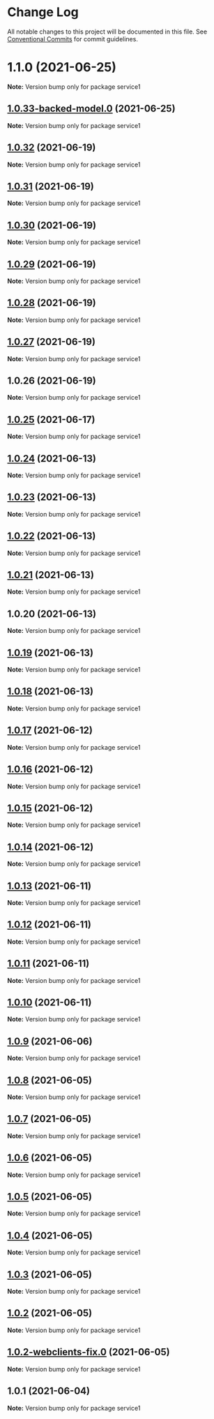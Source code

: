 # Change Log

All notable changes to this project will be documented in this file.
See [Conventional Commits](https://conventionalcommits.org) for commit guidelines.

# 1.1.0 (2021-06-25)

**Note:** Version bump only for package service1





## [1.0.33-backed-model.0](https://github.com/yurikrupnik/mussia8/compare/service1@1.0.32...service1@1.0.33-backed-model.0) (2021-06-25)

**Note:** Version bump only for package service1





## [1.0.32](https://github.com/yurikrupnik/mussia8/compare/service1@1.0.31...service1@1.0.32) (2021-06-19)

**Note:** Version bump only for package service1





## [1.0.31](https://github.com/yurikrupnik/mussia8/compare/service1@1.0.30...service1@1.0.31) (2021-06-19)

**Note:** Version bump only for package service1





## [1.0.30](https://github.com/yurikrupnik/mussia8/compare/service1@1.0.29...service1@1.0.30) (2021-06-19)

**Note:** Version bump only for package service1





## [1.0.29](https://github.com/yurikrupnik/mussia8/compare/service1@1.0.28...service1@1.0.29) (2021-06-19)

**Note:** Version bump only for package service1





## [1.0.28](https://github.com/yurikrupnik/mussia8/compare/service1@1.0.27...service1@1.0.28) (2021-06-19)

**Note:** Version bump only for package service1





## [1.0.27](https://github.com/yurikrupnik/mussia8/compare/service1@1.0.26...service1@1.0.27) (2021-06-19)

**Note:** Version bump only for package service1





## 1.0.26 (2021-06-19)

**Note:** Version bump only for package service1





## [1.0.25](https://github.com/yurikrupnik/mussia8/compare/service1@1.0.24...service1@1.0.25) (2021-06-17)

**Note:** Version bump only for package service1





## [1.0.24](https://github.com/yurikrupnik/mussia8/compare/service1@1.0.23...service1@1.0.24) (2021-06-13)

**Note:** Version bump only for package service1





## [1.0.23](https://github.com/yurikrupnik/mussia8/compare/service1@1.0.22...service1@1.0.23) (2021-06-13)

**Note:** Version bump only for package service1





## [1.0.22](https://github.com/yurikrupnik/mussia8/compare/service1@1.0.21...service1@1.0.22) (2021-06-13)

**Note:** Version bump only for package service1





## [1.0.21](https://github.com/yurikrupnik/mussia8/compare/service1@1.0.20...service1@1.0.21) (2021-06-13)

**Note:** Version bump only for package service1





## 1.0.20 (2021-06-13)

**Note:** Version bump only for package service1





## [1.0.19](https://github.com/yurikrupnik/mussia8/compare/service1@1.0.17...service1@1.0.19) (2021-06-13)

**Note:** Version bump only for package service1





## [1.0.18](https://github.com/yurikrupnik/mussia8/compare/service1@1.0.17...service1@1.0.18) (2021-06-13)

**Note:** Version bump only for package service1





## [1.0.17](https://github.com/yurikrupnik/mussia8/compare/service1@1.0.16...service1@1.0.17) (2021-06-12)

**Note:** Version bump only for package service1





## [1.0.16](https://github.com/yurikrupnik/mussia8/compare/service1@1.0.15...service1@1.0.16) (2021-06-12)

**Note:** Version bump only for package service1





## [1.0.15](https://github.com/yurikrupnik/mussia8/compare/service1@1.0.13...service1@1.0.15) (2021-06-12)

**Note:** Version bump only for package service1





## [1.0.14](https://github.com/yurikrupnik/mussia8/compare/service1@1.0.13...service1@1.0.14) (2021-06-12)

**Note:** Version bump only for package service1





## [1.0.13](https://github.com/yurikrupnik/mussia8/compare/service1@1.0.12...service1@1.0.13) (2021-06-11)

**Note:** Version bump only for package service1





## [1.0.12](https://github.com/yurikrupnik/mussia8/compare/service1@1.0.11...service1@1.0.12) (2021-06-11)

**Note:** Version bump only for package service1





## [1.0.11](https://github.com/yurikrupnik/mussia8/compare/service1@1.0.10...service1@1.0.11) (2021-06-11)

**Note:** Version bump only for package service1





## [1.0.10](https://github.com/yurikrupnik/mussia8/compare/service1@1.0.9...service1@1.0.10) (2021-06-11)

**Note:** Version bump only for package service1





## [1.0.9](https://github.com/yurikrupnik/mussia8/compare/service1@1.0.8...service1@1.0.9) (2021-06-06)

**Note:** Version bump only for package service1





## [1.0.8](https://github.com/yurikrupnik/mussia8/compare/service1@1.0.7...service1@1.0.8) (2021-06-05)

**Note:** Version bump only for package service1





## [1.0.7](https://github.com/yurikrupnik/mussia8/compare/service1@1.0.6...service1@1.0.7) (2021-06-05)

**Note:** Version bump only for package service1





## [1.0.6](https://github.com/yurikrupnik/mussia8/compare/service1@1.0.5...service1@1.0.6) (2021-06-05)

**Note:** Version bump only for package service1





## [1.0.5](https://github.com/yurikrupnik/mussia8/compare/service1@1.0.4...service1@1.0.5) (2021-06-05)

**Note:** Version bump only for package service1





## [1.0.4](https://github.com/yurikrupnik/mussia8/compare/service1@1.0.3...service1@1.0.4) (2021-06-05)

**Note:** Version bump only for package service1





## [1.0.3](https://github.com/yurikrupnik/mussia8/compare/service1@1.0.2...service1@1.0.3) (2021-06-05)

**Note:** Version bump only for package service1





## [1.0.2](https://github.com/yurikrupnik/mussia8/compare/service1@1.0.2-webclients-fix.0...service1@1.0.2) (2021-06-05)

**Note:** Version bump only for package service1





## [1.0.2-webclients-fix.0](https://github.com/yurikrupnik/mussia8/compare/service1@1.0.1...service1@1.0.2-webclients-fix.0) (2021-06-05)

**Note:** Version bump only for package service1





## 1.0.1 (2021-06-04)

**Note:** Version bump only for package service1
